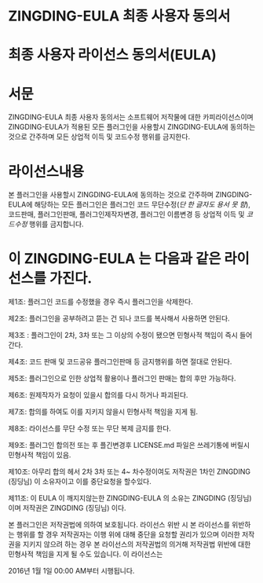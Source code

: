 # ZINGDING-EULA 최종 사용자 동의서
# 최종 사용자 라이선스 동의서(EULA)

# 서문

ZINGDING-EULA 최종 사용자 동의서는 소프트웨어 저작물에 대한 카피라이선스이며 ZINGDING-EULA가 적용된 모든 플러그인을 사용할시 ZINGDING-EULA에 동의하는 것으로 간주하며 모든 상업적 이득 및 코드수정 행위를 금지한다.

# 라이선스내용

본 플러그인을 사용할시 ZINGDING-EULA에 동의하는 것으로 간주하며 ZINGDING-EULA에 해당하는 모든 플러그인은 플러그인 코드 무단수정(*단 한 글자도 용서 못 함*), 코드판매, 플러그인판매, 플러그인제작자변경, 플러그인 이름변경 등 상업적 이득 및 *코드수정* 행위를 금지합니다.

# 이 ZINGDING-EULA 는 다음과 같은 라이선스를 가진다.
제1조: 플러그인 코드를 수정했을 경우 즉시 플러그인을 삭제한다.

제2조: 플러그인을 공부하려고 뜯는 건 되나 코드를 복사해서 사용하면 안된다.

제3조 : 플러그인이 2차, 3차 또는 그 이상의 수정이 됐으면 민형사적 책임이 즉시 들어간다.

제4조: 코드 판매 및 코드공유 플러그인판매 등 금지행위를 하면 절대로 안된다.

제5조: 플러그인으로 인한 상업적 활용이나 플러그인 판매는 합의 후만 가능하다.

제6조: 원제작자가 요청이 있을시 합의를 다시 하거나 파괴된다.

제7조: 합의를 하여도 이를 지키지 않을시 민형사적 책임을 지게 됨.

제8조: 라이선스를 무단 수정 또는 무단 복제 금지를 한다.

제9조: 플러그인 합의전 또는 후 플긴변경후 LICENSE.md 파일은 쓰레기통에 버릴시 민형사적 책임이 있음.

제10조: 아무리 합의 헤서 2차 3차 또는 4~ 차수정이여도 저작권은 1차인 ZINGDING (징딩님) 이 소유자이고 이를 중단요청을 할수있다.

제11조: 이 EULA 이 깨지지않는한 ZINGDING-EULA 의 소유는 ZINGDING (징딩님) 이며 저작권은 ZINGDING (징딩님) 이다. 

본 플러그인은 저작권법에 의하여 보호됩니다.
라이선스 위반 시
본 라이선스를 위반하는 행위를 할 경우 저작권자는 이행 위에 대해 중단을 요청할 권리가 있으며 이러한 저작권을 지키지 않으려 하는 경우 본 라이선스의 저작권법의 의거해 저작권법 위반에 대한 민형사적 책임을 지게 될 수도 있습니다.
이 라이선스는 

2016년 1월 1일 00:00 AM부터 시행됩니다.

